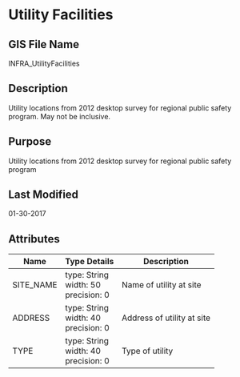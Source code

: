 # Utility Facilities
## GIS File Name
INFRA_UtilityFacilities
## Description
<DIV STYLE="text-align:Left;"><DIV><DIV><P><SPAN>Utility locations from 2012 desktop survey for regional public safety program. May not be inclusive.</SPAN></P></DIV></DIV></DIV>

## Purpose
Utility locations from 2012 desktop survey for regional public safety program
## Last Modified
01-30-2017
## Attributes
|Name|Type Details|Description|
|----|------------|-----------|
|SITE_NAME|type: String<br/>width: 50<br/>precision: 0|Name of utility at site|
|ADDRESS|type: String<br/>width: 40<br/>precision: 0|Address of utility at site|
|TYPE|type: String<br/>width: 40<br/>precision: 0|Type of utility|
